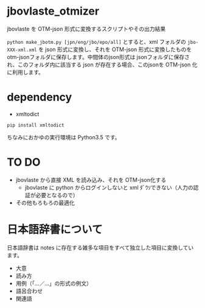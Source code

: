 # jbovlaste_otmizer
jbovlaste を OTM-json 形式に変換するスクリプトやその出力結果

``python make_jbotm.py [jpn/eng/jbo/epo/all]`` とすると、xml フォルダの ``jbo-XXX-xml.xml`` を json 形式に変換し、それを OTM-json 形式に変換したものを otm-jsonフォルダに保存します。中間体のjson形式は jsonフォルダに保存され、このフォルダ内に該当する json が存在する場合、このjsonを OTM-json 化に利用します。

# dependency

- xmltodict

``pip install xmltodict``

ちなみにおかゆの実行環境は Python3.5 です。

# TO DO

- jbovlaste から直接 XML を読み込み、それを OTM-json化する
  - jbovlaste に python からログインしないと xml ﾀﾞｳｿできない（人力の認証が必要となるので）
- その他もろもろの最適化

# 日本語辞書について

日本語辞書は notes に存在する雑多な項目をすべて独立した項目に変換しています。

- 大意
- 読み方
- 用例（「…／…」の形式の例文）
- 語呂合わせ
- 関連語
